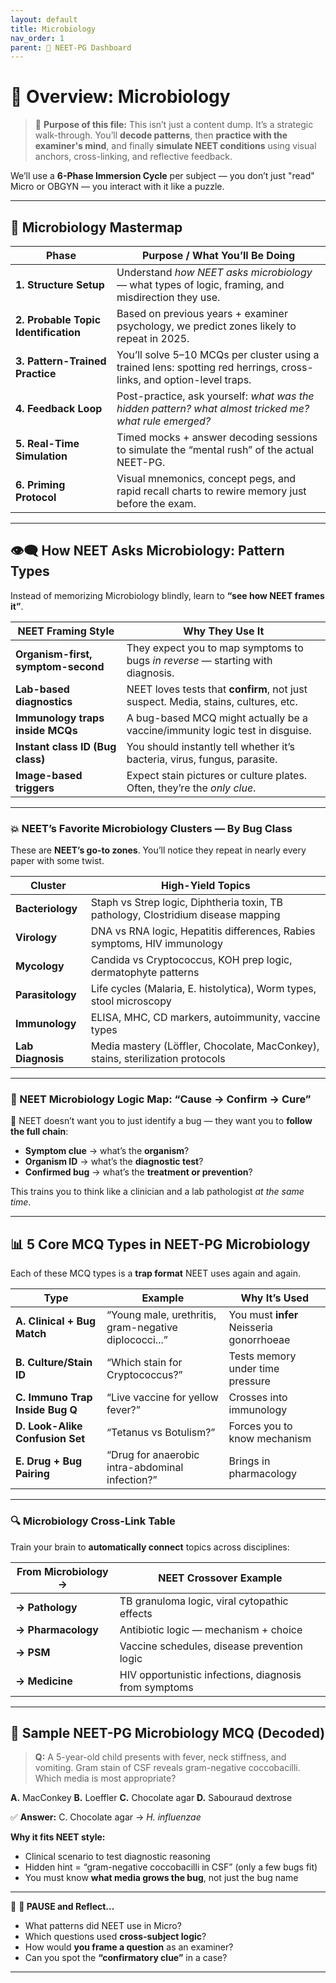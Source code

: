 ```yaml
---
layout: default
title: Microbiology 
nav_order: 1
parent: 🧠 NEET-PG Dashboard
---
```



# 🚀 Overview: Microbiology 

> 🎯 **Purpose of this file:** This isn’t just a content dump. It’s a strategic walk-through. You’ll **decode patterns**, then **practice with the examiner's mind**, and finally **simulate NEET conditions** using visual anchors, cross-linking, and reflective feedback.

We’ll use a **6-Phase Immersion Cycle** per subject — you don’t just "read" Micro or OBGYN — you interact with it like a puzzle.

---

## 🧭 Microbiology Mastermap

| **Phase**                            | **Purpose / What You’ll Be Doing**                                                                                   |
| ------------------------------------ | -------------------------------------------------------------------------------------------------------------------- |
| **1. Structure Setup**               | Understand *how NEET asks microbiology* — what types of logic, framing, and misdirection they use.                   |
| **2. Probable Topic Identification** | Based on previous years + examiner psychology, we predict zones likely to repeat in 2025.                            |
| **3. Pattern-Trained Practice**      | You’ll solve 5–10 MCQs per cluster using a trained lens: spotting red herrings, cross-links, and option-level traps. |
| **4. Feedback Loop**                 | Post-practice, ask yourself: *what was the hidden pattern? what almost tricked me? what rule emerged?*               |
| **5. Real-Time Simulation**          | Timed mocks + answer decoding sessions to simulate the “mental rush” of the actual NEET-PG.                          |
| **6. Priming Protocol**              | Visual mnemonics, concept pegs, and rapid recall charts to rewire memory just before the exam.                       |

---

## 👁️‍🗨️ How NEET Asks Microbiology: Pattern Types

Instead of memorizing Microbiology blindly, learn to **“see how NEET frames it”**.

| **NEET Framing Style**             | **Why They Use It**                                                                |
| ---------------------------------- | ---------------------------------------------------------------------------------- |
| **Organism-first, symptom-second** | They expect you to map symptoms to bugs *in reverse* — starting with diagnosis.    |
| **Lab-based diagnostics**          | NEET loves tests that **confirm**, not just suspect. Media, stains, cultures, etc. |
| **Immunology traps inside MCQs**   | A bug-based MCQ might actually be a vaccine/immunity logic test in disguise.       |
| **Instant class ID (Bug class)**   | You should instantly tell whether it’s bacteria, virus, fungus, parasite.          |
| **Image-based triggers**           | Expect stain pictures or culture plates. Often, they’re the *only clue*.           |

---

### 💥 NEET’s Favorite Microbiology Clusters — By Bug Class

These are **NEET’s go-to zones**. You’ll notice they repeat in nearly every paper with some twist.

| Cluster           | High-Yield Topics                                                                 |
| ----------------- | --------------------------------------------------------------------------------- |
| **Bacteriology**  | Staph vs Strep logic, Diphtheria toxin, TB pathology, Clostridium disease mapping |
| **Virology**      | DNA vs RNA logic, Hepatitis differences, Rabies symptoms, HIV immunology          |
| **Mycology**      | Candida vs Cryptococcus, KOH prep logic, dermatophyte patterns                    |
| **Parasitology**  | Life cycles (Malaria, E. histolytica), Worm types, stool microscopy               |
| **Immunology**    | ELISA, MHC, CD markers, autoimmunity, vaccine types                               |
| **Lab Diagnosis** | Media mastery (Löffler, Chocolate, MacConkey), stains, sterilization protocols   |

---

### 🧬 NEET Microbiology Logic Map: “Cause → Confirm → Cure”

🧠 NEET doesn’t want you to just identify a bug — they want you to **follow the full chain**:

* **Symptom clue** → what’s the **organism**?
* **Organism ID** → what’s the **diagnostic test**?
* **Confirmed bug** → what’s the **treatment or prevention**?

This trains you to think like a clinician and a lab pathologist *at the same time*.

---

## 📊 5 Core MCQ Types in NEET-PG Microbiology

Each of these MCQ types is a **trap format** NEET uses again and again.

| Type                            | Example                                               | Why It’s Used                            |
| ------------------------------- | ----------------------------------------------------- | ---------------------------------------- |
| **A. Clinical + Bug Match**     | “Young male, urethritis, gram-negative diplococci...” | You must **infer** Neisseria gonorrhoeae |
| **B. Culture/Stain ID**         | “Which stain for Cryptococcus?”                       | Tests memory under time pressure         |
| **C. Immuno Trap Inside Bug Q** | “Live vaccine for yellow fever?”                      | Crosses into immunology                  |
| **D. Look-Alike Confusion Set** | “Tetanus vs Botulism?”                                | Forces you to know mechanism             |
| **E. Drug + Bug Pairing**       | “Drug for anaerobic intra-abdominal infection?”       | Brings in pharmacology                   |

---

### 🔍 Microbiology Cross-Link Table

Train your brain to **automatically connect** topics across disciplines:

| From Microbiology → | NEET Crossover Example                                |
| ------------------- | ----------------------------------------------------- |
| **→ Pathology**     | TB granuloma logic, viral cytopathic effects          |
| **→ Pharmacology**  | Antibiotic logic — mechanism + choice                 |
| **→ PSM**           | Vaccine schedules, disease prevention logic           |
| **→ Medicine**      | HIV opportunistic infections, diagnosis from symptoms |

---

## 🧠 Sample NEET-PG Microbiology MCQ (Decoded)

> **Q:** A 5-year-old child presents with fever, neck stiffness, and vomiting. Gram stain of CSF reveals gram-negative coccobacilli. Which media is most appropriate?

**A.** MacConkey
**B.** Loeffler
**C.** Chocolate agar
**D.** Sabouraud dextrose

✅ **Answer:** C. Chocolate agar → *H. influenzae*

**Why it fits NEET style:**

* Clinical scenario to test diagnostic reasoning
* Hidden hint = “gram-negative coccobacilli in CSF” (only a few bugs fit)
* You must know **what media grows the bug**, not just the bug name

---

🔄 **🛑 PAUSE and Reflect...**

* What patterns did NEET use in Micro?
* Which questions used **cross-subject logic**?
* How would **you frame a question** as an examiner?
* Can you spot the **“confirmatory clue”** in a case?

---

